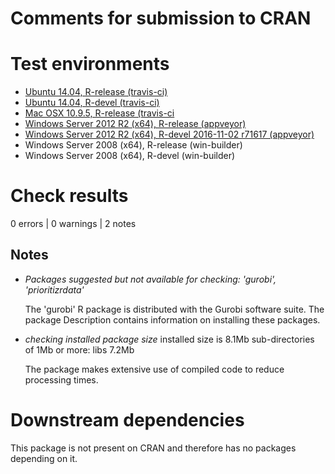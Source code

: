 Comments for submission to CRAN
===============================

# Test environments
* [Ubuntu 14.04, R-release (travis-ci)](https://travis-ci.org/prioritizr/prioritizrutils/builds)
* [Ubuntu 14.04, R-devel (travis-ci)](https://travis-ci.org/prioritizr/prioritizrutils/builds)
* [Mac OSX 10.9.5, R-release (travis-ci](https://travis-ci.org/prioritizr/prioritizrutils/builds)
* [Windows Server 2012 R2 (x64), R-release (appveyor)](https://ci.appveyor.com/project/jeffreyhanson/prioritizrutils)
* [Windows Server 2012 R2 (x64), R-devel 2016-11-02 r71617 (appveyor)](https://ci.appveyor.com/project/jeffreyhanson/prioritizrutils)
* Windows Server 2008 (x64), R-release (win-builder)
* Windows Server 2008 (x64), R-devel (win-builder)

# Check results

0 errors | 0 warnings | 2 notes

## Notes

* _Packages suggested but not available for checking: 'gurobi',_
  _'prioritizrdata'_

  The 'gurobi' R package is distributed with the Gurobi software suite. The
  package Description contains information on installing these packages.

* _checking installed package size_
    installed size is  8.1Mb
    sub-directories of 1Mb or more:
      libs   7.2Mb

  The package makes extensive use of compiled code to reduce processing times.

# Downstream dependencies
This package is not present on CRAN and therefore has no packages depending on
it.
